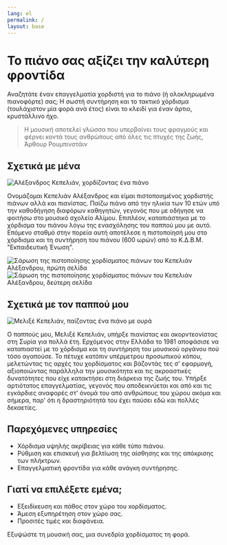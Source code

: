 ```yaml
---
lang: el
permalink: /
layout: base
---
```


# Το πιάνο σας αξίζει την καλύτερη φροντίδα

Αναζητάτε έναν επαγγελματία χορδιστή για το πιάνο (ή ολοκληρωμένα πιανοφόρτε) σας; Η σωστή συντήρηση και το τακτικό χόρδισμα (τουλάχιστον μία φορά ανά έτος) είναι το κλειδί για έναν άρτιο, κρυστάλλινο ήχο.

> Η μουσική αποτελεί γλώσσα που υπερβαίνει τους φραγμούς και φέρνει κοντά τους ανθρώπους από όλες τις πτυχές της ζωής,  Άρθουρ Ρουμπινστάιν

## Σχετικά με μένα

![Αλέξανδρος Κεπελιάν, χορδίζοντας ένα πιάνο](/assets/images/alex.jpg "Κατά το χόρδισμα")

Ονομάζομαι Κεπελιάν Αλέξανδρος και είμαι πιστοποιημένος χορδιστής πιάνων αλλά και πιανίστας. Παίζω πιάνο από την ηλικία των 10 ετών υπό την
καθοδήγηση διαφόρων καθηγητών, γεγονός που με οδήγησε να φοιτήσω στο μουσικό σχολείο Αλίμου. Επιπλέον, καταπιάστηκα με το χόρδισμα του πιάνου λόγω της ενασχόλησης του παππού μου
με αυτό. Επόμενο σταθμό στην πορεία αυτή αποτέλεσε η πιστοποίησή μου στο χόρδισμα και τη συντήρηση του πιάνου (600 ωρών) από το Κ.Δ.Β.Μ. "Εκπαιδευτική Ένωση".

![Σάρωση της πιστοποίησης χορδίσματος πιάνων του Κεπελιάν Αλέξανδρου, πρώτη σελίδα](/assets/images/cert1.jpg)
![Σάρωση της πιστοποίησης χορδίσματος πιάνων του Κεπελιάν Αλέξανδρου, δεύτερη σελίδα](/assets/images/cert2.jpg) 

## Σχετικά με τον παππού μου

![Μελιξέ Κεπελιάν, παίζοντας ένα πιάνο με ουρά](/assets/images/melik.jpg "Ο παππούς μου επί το έργον")

Ο παππούς μου, Μελιξέ Κεπελιάν, υπήρξε πιανίστας και ακορντεονίστας στη Συρία για πολλά έτη. Ερχόμενος στην Ελλάδα το 1981 αποφάσισε να καταπιαστεί με 
το χόρδισμα και τη συντήρηση του μουσικού οργάνου πού τόσο αγαπούσε. Το πέτυχε κατόπιν υπέρμετρου προσωπικού κόπου, μελετώντας τις αρχές του χορδίσματος και βάζοντάς τες σ' εφαρμογή,
αξιοποιώντας παράλληλα την μουσικότητα και τις ακροαστικές δυνατότητες που είχε κατακτήσει στη διάρκεια της ζωής του. Υπήρξε αρτιότατος επαγγελματίας, γεγονός που αποδεικνύεται
και από και τις εγκάρδιες αναφορές στ' όνομά του από ανθρώπους του χώρου ακόμα και σήμερα, παρ' ότι η δραστηριότητά του έχει παύσει εδώ και πολλές δεκαετίες. 

## Παρεχόμενες υπηρεσίες

* Χόρδισμα υψηλής ακρίβειας για κάθε τύπο πιάνου.
* Ρύθμιση και επισκευή για βελτίωση της αίσθησης και της απόκρισης των πλήκτρων.
* Επαγγελματική φροντίδα για κάθε ανάγκη συντήρησης.

## Γιατί να επιλέξετε εμένα;

* Εξειδίκευση και πάθος στον χώρο του xoρδίσματος.
* Άμεση εξυπηρέτηση στον χώρο σας.
* Προσιτές τιμές και διαφάνεια.

Εξυψώστε τη μουσική σας, μια συνεδρία χορδίσματος τη φορά.
